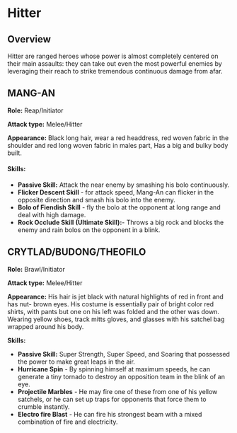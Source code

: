 # Hitter

## Overview

Hitter are ranged heroes whose power is almost completely centered on their main assaults: they can take out even the most powerful enemies by leveraging their reach to strike tremendous continuous damage from afar.

## MANG-AN

**Role:** Reap/Initiator&#x20;

**Attack type:** Melee/Hitter&#x20;

**Appearance:** Black long hair, wear a red headdress, red woven fabric in the shoulder and red long woven fabric in males part, Has a big and bulky body built.

#### **Skills:**

* **Passive Skill:** Attack the near enemy by smashing his bolo continuously.
* **Flicker Descent Skill** - for attack speed, Mang-An can flicker in the opposite direction and smash his bolo into the enemy.
* **Bolo of Fiendish Skill** - fly the bolo at the opponent at long range and deal with high damage.
* **Rock Occlude Skill** **(Ultimate Skill):**- Throws a big rock and blocks the enemy and rain bolos on the opponent in a blink.

## CRYTLAD/BUDONG/THEOFILO

**Role:** Brawl/Initiator

**Attack type:** Melee/Hitter

**Appearance:** His hair is jet black with natural highlights of red in front and has nut- brown eyes. His costume is essentially pair of bright color red shirts, with pants but one on his left was folded and the other was down. Wearing yellow shoes, track mitts gloves, and glasses with his satchel bag wrapped around his body.

**Skills:**

* **Passive Skill:** Super Strength, Super Speed, and Soaring that possessed the power to make great leaps in the air.
* **Hurricane Spin** - By spinning himself at maximum speeds, he can generate a tiny tornado to destroy an opposition team in the blink of an eye.
* **Projectile Marbles** - He may fire one of these from one of his yellow satchels, or he can set up traps for opponents that force them to crumble instantly.
* **Electro fire Blast** - He can fire his strongest beam with a mixed combination of fire and electricity.

